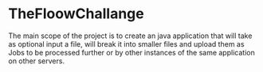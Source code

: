 # TheFloowChallange

  The main scope of the project is to create an java application that will take as optional input a file, will break it into smaller files and upload them as Jobs to be processed further or by other instances of the same application on other servers.
  
  
